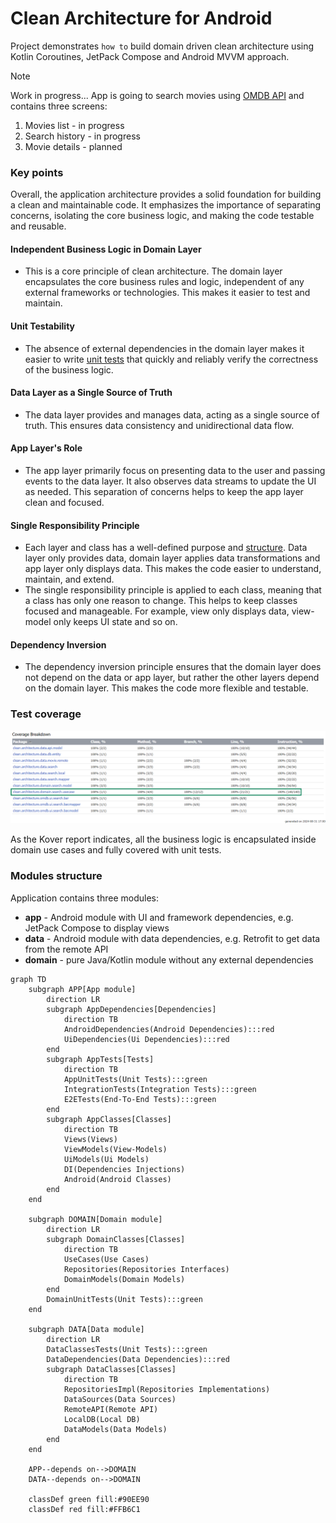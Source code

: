 # Clean Architecture for Android
Project demonstrates `how to` build domain driven clean architecture using Kotlin Coroutines, JetPack Compose and Android MVVM approach. 

> [!NOTE]
> Work in progress...
> App is going to search movies using [OMDB API](https://www.omdbapi.com) and contains three screens:
> 1. Movies list - in progress
> 2. Search history - in progress
> 3. Movie details - planned

### Key points
Overall, the application architecture provides a solid foundation for building a clean and maintainable code. It emphasizes the importance of separating concerns, isolating the core business logic, and making the code testable and reusable.

#### Independent Business Logic in Domain Layer
* This is a core principle of clean architecture. The domain layer encapsulates the core business rules and logic, independent of any external frameworks or technologies. This makes it easier to test and maintain.

#### Unit Testability
* The absence of external dependencies in the domain layer makes it easier to write [unit tests](#test-coverage) that quickly and reliably verify the correctness of the business logic.

#### Data Layer as a Single Source of Truth
* The data layer provides and manages data, acting as a single source of truth. This ensures data consistency and unidirectional data flow.

#### App Layer's Role
* The app layer primarily focus on presenting data to the user and passing events to the data layer. It also observes data streams to update the UI as needed. This separation of concerns helps to keep the app layer clean and focused.

#### Single Responsibility Principle
* Each layer and class has a well-defined purpose and [structure](#modules-structure). Data layer only provides data, domain layer applies data transformations and app layer only displays data. This makes the code easier to understand, maintain, and extend.
* The single responsibility principle is applied to each class, meaning that a class has only one reason to change. This helps to keep classes focused and manageable. For example, view only displays data, view-model only keeps UI state and so on.

#### Dependency Inversion
* The dependency inversion principle ensures that the domain layer does not depend on the data or app layer, but rather the other layers depend on the domain layer. This makes the code more flexible and testable.

### Test coverage
![link](screenshots/kover-report.png)

As the Kover report indicates, all the business logic is encapsulated inside domain use cases and fully covered with unit tests.

### Modules structure
Application contains three modules:
- **app** - Android module with UI and framework dependencies, e.g. JetPack Compose to display views
- **data** - Android module with data dependencies, e.g. Retrofit to get data from the remote API
- **domain** - pure Java/Kotlin module without any external dependencies

```mermaid
graph TD
    subgraph APP[App module]
        direction LR
        subgraph AppDependencies[Dependencies]
            direction TB
            AndroidDependencies(Android Dependencies):::red
            UiDependencies(Ui Dependencies):::red
        end
        subgraph AppTests[Tests]
            direction TB
            AppUnitTests(Unit Tests):::green
            IntegrationTests(Integration Tests):::green
            E2ETests(End-To-End Tests):::green
        end
        subgraph AppClasses[Classes]
            direction TB
            Views(Views)
            ViewModels(View-Models)
            UiModels(Ui Models)
            DI(Dependencies Injections)
            Android(Android Classes)
        end
    end

    subgraph DOMAIN[Domain module]
        direction LR
        subgraph DomainClasses[Classes]
            direction TB
            UseCases(Use Cases)
            Repositories(Repositories Interfaces)
            DomainModels(Domain Models)
        end
        DomainUnitTests(Unit Tests):::green
    end

    subgraph DATA[Data module]
        direction LR
        DataClassesTests(Unit Tests):::green
        DataDependencies(Data Dependencies):::red
        subgraph DataClasses[Classes]
            direction TB
            RepositoriesImpl(Repositories Implementations)
            DataSources(Data Sources)
            RemoteAPI(Remote API)
            LocalDB(Local DB)
            DataModels(Data Models)
        end
    end

    APP--depends on-->DOMAIN
    DATA--depends on-->DOMAIN
    
    classDef green fill:#90EE90
    classDef red fill:#FFB6C1
```
